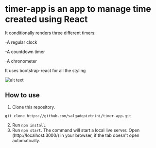 # timer-app is an app to manage time created using React

It conditionally renders three different timers:

-A  regular clock

-A countdown timer

-A chronometer

It uses bootstrap-react for all the styling 


![alt text](https://i.ibb.co/bbn6F5p/timer-app-LG.png)

## How to use

1. Clone this repository.

```
git clone https://github.com/salgadopietrini/timer-app.git
```

2. Run `npm install`.
3. Run `npm start`. The command will start a local live server. Open (http://localhost:3000/) in your browser, if the tab doesn't open automatically.


